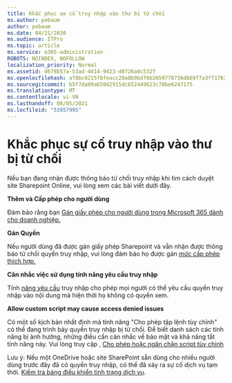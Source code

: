 ```yaml
---
title: Khắc phục sự cố truy nhập vào thư bị từ chối
ms.author: pebaum
author: pebaum
ms.date: 04/21/2020
ms.audience: ITPro
ms.topic: article
ms.service: o365-administration
ROBOTS: NOINDEX, NOFOLLOW
localization_priority: Normal
ms.assetid: d678b57a-53ad-4414-9423-d8726a0c532f
ms.openlocfilehash: af0bc0215f8feacc28a0b9bdf6b2659778736d669f7a3ff17628401e23d5fb6f
ms.sourcegitcommit: b5f7da89a650d2915dc652449623c78be6247175
ms.translationtype: MT
ms.contentlocale: vi-VN
ms.lasthandoff: 08/05/2021
ms.locfileid: "53957995"
---
```

# <a name="troubleshoot-access-denied-messages"></a>Khắc phục sự cố truy nhập vào thư bị từ chối

Nếu bạn đang nhận được thông báo từ chối truy nhập khi tìm cách duyệt site Sharepoint Online, vui lòng xem các bài viết dưới đây.

**Thêm và Cấp phép cho người dùng**

Đảm bảo rằng bạn [Gán giấy phép cho người dùng trong Microsoft 365 dành cho doanh nghiệp.](https://docs.microsoft.com/microsoft-365/admin/add-users/add-users)

**Gán Quyền**

Nếu người dùng đã được gán giấy phép Sharepoint và vẫn nhận được thông báo từ chối quyền truy nhập, vui lòng đảm bảo họ được gán [mức cấp phép thích hợp.](https://docs.microsoft.com/sharepoint/understanding-permission-levels)

**Cân nhắc việc sử dụng tính năng yêu cầu truy nhập**

Tính [năng yêu cầu](https://support.office.com/article/Set-up-and-manage-access-requests-94B26E0B-2822-49D4-929A-8455698654B3) truy nhập cho phép mọi người có thể yêu cầu quyền truy nhập vào nội dung mà hiện thời họ không có quyền xem. 

**Allow custom script may cause access denied issues**

Có một số kịch bản nhất định mà tính năng "Cho phép tập lệnh tùy chỉnh" có thể đang trình bày quyền truy nhập bị từ chối. Để biết danh sách các tính năng bị ảnh hưởng, những điều cần cân nhắc về bảo mật và khả năng tắt tính năng này. Vui lòng truy cập , [Cho phép hoặc ngăn chặn script tùy chỉnh](https://docs.microsoft.com/sharepoint/allow-or-prevent-custom-script)

Lưu ý: Nếu một OneDrive hoặc site SharePoint sẵn dùng cho nhiều người dùng trước đây đã có quyền truy nhập, có thể đã xảy ra sự cố dịch vụ tạm thời. [Kiểm tra bảng điều khiển tình trạng dịch vụ](https://portal.office.com/adminportal/home#/servicehealth).


  

